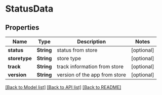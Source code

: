 # StatusData

## Properties
Name | Type | Description | Notes
------------ | ------------- | ------------- | -------------
**status** | **String** | status from store | [optional] 
**storetype** | **String** | store type | [optional] 
**track** | **String** | track information from store | [optional] 
**version** | **String** | version of the app from store | [optional] 

[[Back to Model list]](../README.md#documentation-for-models) [[Back to API list]](../README.md#documentation-for-api-endpoints) [[Back to README]](../README.md)


